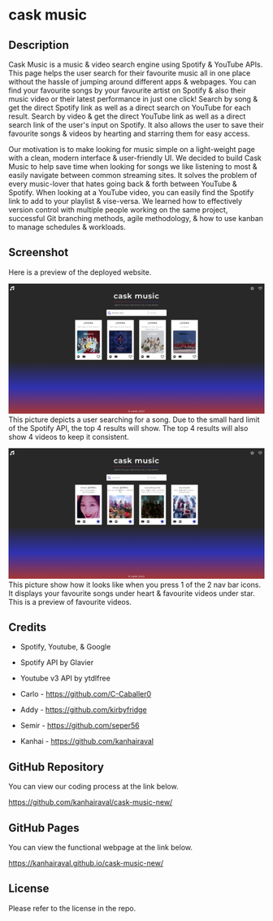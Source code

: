 # cask music

## Description

Cask Music is a music & video search engine using Spotify & YouTube APIs.
This page helps the user search for their favourite music all in one
place without the hassle of jumping around different apps & webpages.
You can find your favourite songs by your favourite artist on Spotify
& also their music video or their latest performance in just one click!
Search by song & get the direct Spotify link as well as a direct search on
YouTube for each result. Search by video & get the direct YouTube link as
well as a direct search link of the user's input on Spotify. It also allows
the user to save their favourite songs & videos by hearting and starring them
for easy access.

Our motivation is to make looking for music simple on a light-weight page
with a clean, modern interface & user-friendly UI. We decided to build
Cask Music to help save time when looking for songs we like listening
to most & easily navigate between common streaming sites. It solves the
problem of every music-lover that hates going back & forth between
YouTube & Spotify. When looking at a YouTube video, you can easily find
the Spotify link to add to your playlist & vise-versa. We learned how to
effectively version control with multiple people working on the same
project, successful Git branching methods, agile methodology, & how to use
kanban to manage schedules & workloads.

## Screenshot

Here is a preview of the deployed website.

![Alt text](assets/images/screenshot-1.png)
This picture depicts a user searching for a song.
Due to the small hard limit of the Spotify API, the top 4 results will show.
The top 4 results will also show 4 videos to keep it consistent.

![Alt text](assets/images/screenshot-2.png)
This picture show how it looks like when you press 1 of the 2 nav bar icons.
It displays your favourite songs under heart & favourite videos under star.
This is a preview of favourite videos.

## Credits

- Spotify, Youtube, & Google 

- Spotify API by Glavier 

- Youtube v3 API by ytdlfree

- Carlo - https://github.com/C-Caballer0

- Addy - https://github.com/kirbyfridge

- Semir - https://github.com/seper56

- Kanhai - https://github.com/kanhairaval

## GitHub Repository

You can view our coding process at the link below.

https://github.com/kanhairaval/cask-music-new/

## GitHub Pages

You can view the functional webpage at the link below.

https://kanhairaval.github.io/cask-music-new/

## License

Please refer to the license in the repo.
